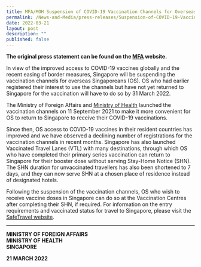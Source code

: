 ```yaml
---
title: MFA/MOH Suspension of COVID-19 Vaccination Channels for Overseas Singaporeans
permalink: /News-and-Media/press-releases/Suspension-of-COVID-19-Vaccination-Channels-for-Overseas-Singaporeans
date: 2022-03-21
layout: post
description: ""
published: false
---
```

**The original press statement can be found on the [MFA](https://www.mfa.gov.sg/Newsroom/Press-Statements-Transcripts-and-Photos/2022/03/20220321-Suspension-of-COVID-19-Vaccination-Channels-for-Overseas-Singaporeans) website.**

In view of the improved access to COVID-19 vaccines globally and the recent easing of border measures, Singapore will be suspending the vaccination channels for overseas Singaporeans (OS). OS who had earlier registered their interest to use the channels but have not yet returned to Singapore for the vaccination will have to do so by 31 March 2022.

 
The Ministry of Foreign Affairs and <a href="https://www.moh.gov.sg/news-highlights/details/covid-19-vaccination-channels-for-overseas-singaporeans_11Sep2021">Ministry of Health</a> launched the vaccination channels on 11 September 2021 to make it more convenient for OS to return to Singapore to receive their COVID-19 vaccinations.

 
Since then, OS access to COVID-19 vaccines in their resident countries has improved and we have observed a declining number of registrations for the vaccination channels in recent months.  Singapore has also launched Vaccinated Travel Lanes (VTL) with many destinations, through which OS who have completed their primary series vaccination can return to Singapore for their booster dose without serving Stay-Home Notice (SHN). The SHN duration for unvaccinated travellers has also been shortened to 7 days, and they can now serve SHN at a chosen place of residence instead of designated hotels.

 
Following the suspension of the vaccination channels, OS who wish to receive vaccine doses in Singapore can do so at the Vaccination Centres after completing their SHN, if required. For information on the entry requirements and vaccinated status for travel to Singapore, please visit the <a href="https://safetravel.ica.gov.sg/">SafeTravel website</a>.

---

**MINISTRY OF FOREIGN AFFAIRS**<br/>
**MINISTRY OF HEALTH**<br/>
**SINGAPORE**

**21 MARCH 2022**
